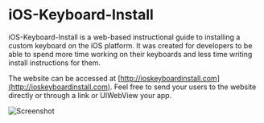 iOS-Keyboard-Install
====================

iOS-Keyboard-Install is a web-based instructional guide to installing a custom keyboard on the iOS platform.  It was created for developers to be able to spend more time working on their keyboards and less time writing install instructions for them.

The website can be accessed at [http://ioskeyboardinstall.com](http://ioskeyboardinstall.com).  Feel free to send your users to the website directly or through a link or UIWebView your app.

![Screenshot](http://i.imgur.com/vVicom4.png)
